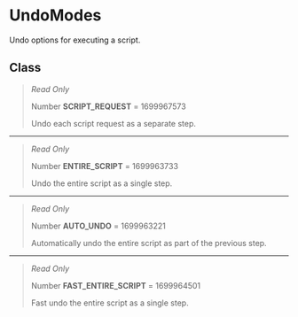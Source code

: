 # UndoModes
Undo options for executing a script.

## Class
> *Read Only* 
> 
> Number **SCRIPT_REQUEST** = 1699967573
> 
> Undo each script request as a separate step.
*** 
> *Read Only* 
> 
> Number **ENTIRE_SCRIPT** = 1699963733
> 
> Undo the entire script as a single step.
*** 
> *Read Only* 
> 
> Number **AUTO_UNDO** = 1699963221
> 
> Automatically undo the entire script as part of the previous step.
*** 
> *Read Only* 
> 
> Number **FAST_ENTIRE_SCRIPT** = 1699964501
> 
> Fast undo the entire script as a single step.

